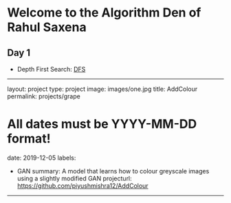 # Welcome to the Algorithm Den of Rahul Saxena





## Day 1

  * Depth First Search: [DFS](./Graphs/dfs.md)
  
  
---
layout: project
type: project
image: images/one.jpg
title: AddColour
permalink: projects/grape
# All dates must be YYYY-MM-DD format!
date: 2019-12-05
labels:
  - GAN
summary: A model that learns how to colour greyscale images using a slightly modified GAN
projecturl: https://github.com/piyushmishra12/AddColour
---

